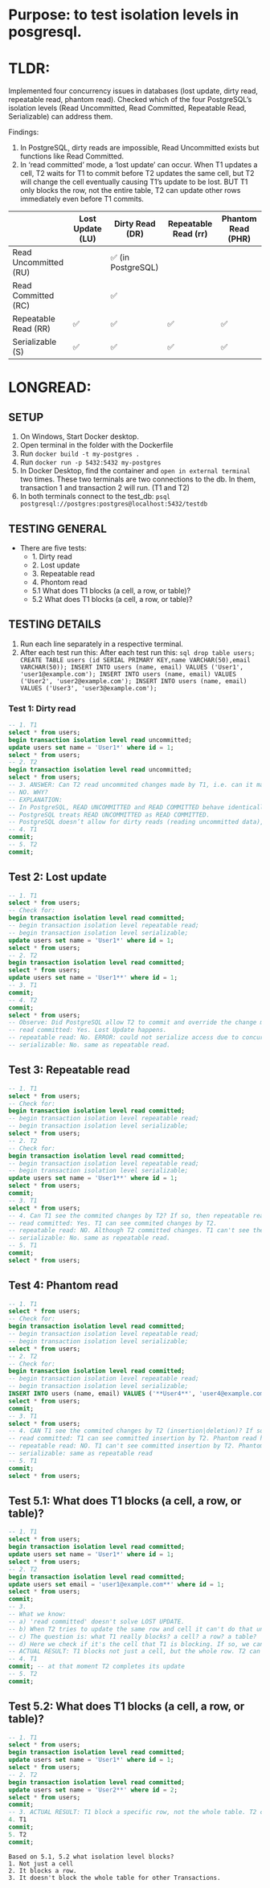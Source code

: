 # Purpose: to test isolation levels in posgresql.

# TLDR:

Implemented four concurrency issues in databases (lost update, dirty read, repeatable read, phantom read). Checked which of the four PostgreSQL’s isolation levels (Read Uncommitted, Read Committed, Repeatable Read, Serializable) can address them.

Findings:

1. In PostgreSQL, dirty reads are impossible, Read Uncommitted exists but functions like Read Committed.
2. In ‘read committed’ mode, a ‘lost update’ can occur. When T1 updates a cell, T2 waits for T1 to commit before T2 updates the same cell, but T2 will change the cell eventually causing T1’s update to be lost. BUT T1 only blocks the row, not the entire table, T2 can update other rows immediately even before T1 commits.

|                       | Lost Update (LU) | Dirty Read (DR)    | Repeatable Read (rr) | Phantom Read (PHR) |
| --------------------- | ---------------- | ------------------ | -------------------- | ------------------ |
| Read Uncommitted (RU) |                  | ✅ (in PostgreSQL) |                      |                    |
| Read Committed (RC)   |                  | ✅                 |                      |                    |
| Repeatable Read (RR)  | ✅               | ✅                 | ✅                   | ✅                 |
| Serializable (S)      | ✅               | ✅                 | ✅                   | ✅                 |

# LONGREAD:

## SETUP

1. On Windows, Start Docker desktop.
2. Open terminal in the folder with the Dockerfile
3. Run `docker build -t my-postgres .`
4. Run `docker run -p 5432:5432 my-postgres`
5. In Docker Desktop, find the container and `open in external terminal` two times. These two terminals are two connections to the db. In them, transaction 1 and transaction 2 will run. (T1 and T2)
6. In both terminals connect to the test_db: `psql postgresql://postgres:postgres@localhost:5432/testdb`

## TESTING GENERAL

- There are five tests:
  - 1\. Dirty read
  - 2\. Lost update
  - 3\. Repeatable read
  - 4\. Phontom read
  - 5.1 What does T1 blocks (a cell, a row, or table)?
  - 5.2 What does T1 blocks (a cell, a row, or table)?

## TESTING DETAILS

1. Run each line separately in a respective terminal.
2. After each test run this:
   After each test run this:
   `sql
    drop table users;
    CREATE TABLE users (id SERIAL PRIMARY KEY,name VARCHAR(50),email VARCHAR(50));
    INSERT INTO users (name, email) VALUES ('User1', 'user1@example.com');
    INSERT INTO users (name, email) VALUES ('User2', 'user2@example.com');
    INSERT INTO users (name, email) VALUES ('User3', 'user3@example.com');
    `

### Test 1: Dirty read

```sql
-- 1. T1
select * from users;
begin transaction isolation level read uncommitted;
update users set name = 'User1*' where id = 1;
select * from users;
-- 2. T2
begin transaction isolation level read uncommitted;
select * from users;
-- 3. ANSWER: Can T2 read uncommited changes made by T1, i.e. can it make a dirty read?
-- NO. WHY?
-- EXPLANATION:
-- In PostgreSQL, READ UNCOMMITTED and READ COMMITTED behave identically.
-- PostgreSQL treats READ UNCOMMITTED as READ COMMITTED.
-- PostgreSQL doesn’t allow for dirty reads (reading uncommitted data), which are permitted in the READ UNCOMMITTED level in some other database systems.
-- 4. T1
commit;
-- 5. T2
commit;
```

## Test 2: Lost update

```sql
-- 1. T1
select * from users;
-- Check for:
begin transaction isolation level read committed;
-- begin transaction isolation level repeatable read;
-- begin transaction isolation level serializable;
update users set name = 'User1*' where id = 1;
select * from users;
-- 2. T2
begin transaction isolation level read committed;
select * from users;
update users set name = 'User1**' where id = 1;
-- 3. T1
commit;
-- 4. T2
commit;
select * from users;
-- Observe: Did PostgreSQL allow T2 to commit and override the change made by T1?
-- read committed: Yes. Lost Update happens.
-- repeatable read: No. ERROR: could not serialize access due to concurrent update. Nothin can be done in the T2 transaction, one needs to commit; and rollback will happen.
-- serializable: No. same as repeatable read.
```

## Test 3: Repeatable read

```sql
-- 1. T1
select * from users;
-- Check for:
begin transaction isolation level read committed;
-- begin transaction isolation level repeatable read;
-- begin transaction isolation level serializable;
select * from users;
-- 2. T2
-- Check for:
begin transaction isolation level read committed;
-- begin transaction isolation level repeatable read;
-- begin transaction isolation level serializable;
update users set name = 'User1**' where id = 1;
select * from users;
commit;
-- 3. T1
select * from users;
-- 4. Can T1 see the commited changes by T2? If so, then repeatable read happened.
-- read committed: Yes. T1 can see commited changes by T2.
-- repeatable read: NO. Although T2 committed changes. T1 can't see them. Repetable read doesn't happen.
-- serializable: No. same as repeatable read.
-- 5. T1
commit;
select * from users;
```

## Test 4: Phantom read

```sql
-- 1. T1
select * from users;
-- Check for:
begin transaction isolation level read committed;
-- begin transaction isolation level repeatable read;
-- begin transaction isolation level serializable;
select * from users;
-- 2. T2
-- Check for:
begin transaction isolation level read committed;
-- begin transaction isolation level repeatable read;
-- begin transaction isolation level serializable;
INSERT INTO users (name, email) VALUES ('**User4**', 'user4@example.com');
select * from users;
commit;
-- 3. T1
select * from users;
-- 4. CAN T1 see the commited changes by T2 (insertion|deletion)? If so, then -- phantom read happened.
-- read committed: T1 can see committed insertion by T2. Phantom read happened.
-- repeatable read: NO. T1 can't see committed insertion by T2. Phantom read DID'T happen.
-- serializable: same as repeatable read
-- 5. T1
commit;
select * from users;
```

## Test 5.1: What does T1 blocks (a cell, a row, or table)?

```sql
-- 1. T1
select * from users;
begin transaction isolation level read committed;
update users set name = 'User1*' where id = 1;
select * from users;
-- 2. T2
begin transaction isolation level read committed;
update users set email = 'user1@example.com**' where id = 1;
select * from users;
commit;
-- 3.
-- What we know:
-- a) 'read committed' doesn't solve LOST UPDATE.
-- b) When T2 tries to update the same row and cell it can't do that until T1 -- commits, but after T1 commits it performs the update making LOST UPDATE problem.
-- c) The question is: what T1 really blocks? a cell? a row? a table?
-- d) Here we check if it's the cell that T1 is blocking. If so, we can immediately -- change another cell in the same row without waiting.
-- ACTUAL RESULT: T1 blocks not just a cell, but the whole row. T2 can't update the -- email value in the same row immediately.
-- 4. T1
commit; -- at that moment T2 completes its update
-- 5. T2
commit;
```

## Test 5.2: What does T1 blocks (a cell, a row, or table)?

```sql
-- 1. T1
select * from users;
begin transaction isolation level read committed;
update users set name = 'User1*' where id = 1;
select * from users;
-- 2. T2
begin transaction isolation level read committed;
update users set name = 'User2**' where id = 2;
select * from users;
commit;
-- 3. ACTUAL RESULT: T1 block a specific row, not the whole table. T2 can immediately change another row, not waiting for T1 to commit.
4. T1
commit;
5. T2
commit;
```

```
Based on 5.1, 5.2 what isolation level blocks?
1. Not just a cell
2. It blocks a row.
3. It doesn't block the whole table for other Transactions.
```
